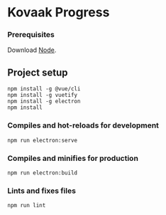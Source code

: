 # Kovaak Progress

### Prerequisites
Download [Node](https://nodejs.org/en/).

## Project setup
```
npm install -g @vue/cli
npm install -g vuetify
npm install -g electron 
npm install
```

### Compiles and hot-reloads for development
```
npm run electron:serve
```

### Compiles and minifies for production
```
npm run electron:build
```

### Lints and fixes files
```
npm run lint
```


